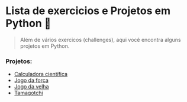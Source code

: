 # Lista de exercicios e Projetos em Python 🐍

> Além de vários exercicos (challenges), aqui você encontra alguns projetos em Python.

### Projetos:
* [Calculadora científica](https://github.com/kellina/python/tree/master/calculadora-cientifica)
* [Jogo da forca](https://github.com/kellina/python/tree/master/jogo-da-forca)
* [Jogo da velha](https://github.com/kellina/python/tree/master/jogo-da-velha)
* [Tamagotchi](https://github.com/kellina/python/tree/master/tamagotchi)